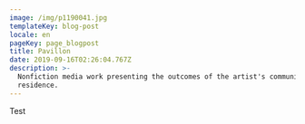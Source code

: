 ```yaml
---
image: /img/p1190041.jpg
templateKey: blog-post
locale: en
pageKey: page_blogpost
title: Pavillon
date: 2019-09-16T02:26:04.767Z
description: >-
  Nonfiction media work presenting the outcomes of the artist's community-based
  residence.
---
```

Test
